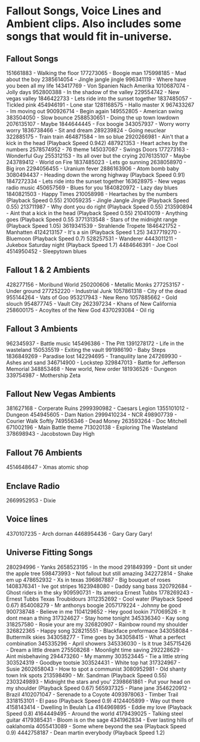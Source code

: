 # Fallout Songs, Voice Lines and Ambient clips. Also includes some songs that would fit in-universe.

## Fallout Songs
151661883       - Walking the floor
177273065       - Boogie man
175998185       - Mad about the boy
2385614054      - Jingle jangle jingle
996341119       - Where have you been all my life
143417769       - Von Spanien Nach Amerika
1010687074      - Jolly days
952800388       - In the shadow of the valley
229554742       - New vegas valley
1846422733      - Lets ride into the sunset together
1837485057      - Tickled pink
454946191       - Lone star
1281168575      - Hallo master X
967433267       - Im moving out
900926714       - Begin again
149552805       - American swing
383504050       - Slow bounce
2588530651      - Doing the up town lowdown
2076135107      - Maybe
1844644445      - Fox boogie
343057937       - Worry worry worry
1836738466      - Sit and dream
289239824       - Going neuclear
322885175       - Train train
464871584       - Im so blue
2920266981      - Ain't that a kick in the head (Playback Speed 0.942)
487921353       - Heart aches by the numbers
2578574952      - 76 theme
145037087       - Swings Doors
177273163       - Wonderful Guy
255312153       - Its all over but the crying
2076135107      - Maybe
243789412       - World on Fire
1837485023      - Lets go sunning
2638058970      - Big iron
2294056455      - Uranium fever
2886163906      - Atom bomb baby
3080494437      - Heading down the wrong highway (Playback Speed 0.91)
1847272334      - Lets ride into the sunset together
163628975       - New vegas radio music
450657569       - Blues for you
1840820972      - Lazy day blues
1840821503      - Happy Times
210058998       - Heartaches by the numbers (Playback Speed 0.55)
210059235       - Jingle Jangle Jingle (Playback Speed 0.55)
213711987       - Why dont you do right (Playback Speed 0.55)
213590894       - Aint that a kick in the head (Playback Speed 0.55)
210410019       - Anything goes (Playback Speed 0.55
3771313548      - Stars of the midnight range (Playback Speed 1.05)
3619341539      - Strahlende Tropete
1846421752      - Manhatten
4124213157      - It's a sin (Playback Speed 1.25)
3437719270      - Bluemoon (Playback Speed 0.7)
528257531       - Wanderer
4443011211      - Jukebox Saturday night (Playback Speed 1.7)
4484646391      - Joe Cool
4514950452      - Sleepytown blues

## Fallout 1 & 2 Ambients
428277156       - Moribund World
250200606       - Metallic Monks
277253157       - Under ground
277252220       - Industrial Junk
1057861318      - City of the dead
955144264       - Vats of Goo
953217943       - New Reno
1057885662      - Gold slouch
954877745       - Vault City
262397234       - Khans of New California
258600175       - Acoyltes of the New God
4370293084      - Oil rig

## Fallout 3 Ambients
962345937       - Battle music
145496386       - The Pitt
1391278172      - Life in the wasteland
150535519       - Exiting the vault
991986190       - Baby Steps
1836849269      - Paradise lost
142294695       - Tranquility lane
247269930       - Ashes and sand
346714900       - Lockstep
329847013       - Battle for Jefferson Memorial
348853468       - New world, New order
181936526       - Dungeon
339754987       - Mothership Zeta

## Fallout New Vegas Ambients
381627168       - Corperate Ruins
2999390982      - Caesars Legion
1355101012      - Dungeon
454945605       - Dam Nation
2999410234      - NCR
498907739       - Courier Walk Softly
749556346       - Dead Money
263593264       - Doc Mitchell
671002196       - Main Battle theme
713020138       - Exploring The Wasteland
378698943       - Jacobstown Day High

## Fallout 76 Ambients
4514648647      - Xmas atomic shop

## Enclave Radio
2669952953      - Dixie

## Voice lines
4370107235      - Arch dornan
4468954436      - Gary Gary Gary!

## Universe Fitting Songs
280294996       - Yanks
2658523195      - In the mood
291849399       - Dont sit under the apple tree
598473993       - Not fallout but still amazing
342272814       - Shake em up
478652932       - Xs in texas
396867887       - Big bouquet of roses
1408376341      - Ive got stripes
1623948080      - Daddy sang bass
320792684       - Ghost riders in the sky
909590731       - Its america Ernest Tubbs
1778269243      - Ernest Tubbs Texas Troubidours
3112352692      - Cool water (Playback Speed 0.67)
854008279       - Mr anthonys boogie
2057179224      - Johnny be good
900738748       - Believe in me
1104129652      - Hey good lookin
717069526       - It dont mean a thing
317324627       - Stay home tonight
345336340       - Kay song
318257580       - Rosie your are my
326820907       - Rainbow round my shoulder
326822365       - Happy song
328215551       - Blackface preformace 
343058084       - Buttermilk skies
343058277       - Time goes by
343058415       - What a perfect combination
345335296       - April showers
345336030       - Is it true
345715426       - Dream a little dream
275508268       - Moonlight time saving 
292228629       - Aint misbehaving
294473260       - My mammy
303523445       - Tie a little string
303524319       - Goodbye tootsie 
303524431       - White top hat
317324967       - Susie 
2602658043      - How to spot a communist 
3080952981      - Old shanty town Ink spots
213598490       - Mr. Sandman (Playback Speed 0.55)
2303249893      - Midnight the stars and you'
2398661861      - Put your head on my shoulder (Playback Speed 0.67)
565937325       - Plane jane
3546220912      - Brazil
4102071047      - Serenade to a Coyote
4093978063      - Timber Trail
3318153101      - El paso (Playback Speed 0.9)
4124405899      - Way out there
4158143414      - Dwelling In Beulah La
4164969895      - Eddie my love (Playback Speed 0.8)
4164449495      - Around the world
4179439025      - Talking steel guitar 
4179385431      - Bloom is on the sage
4341962834      - Ever lasting hills of oaklahomla
4055413089      - Some where beyond the sea (Playback Speed 0.9)
4442758187      - Dean martin everybody (Playback Speed 1.2)